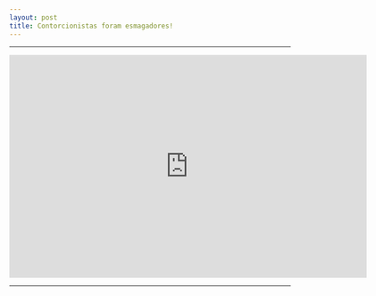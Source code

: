 ```yaml
---
layout: post
title: Contorcionistas foram esmagadores!
---
```


<hr>
<iframe src="https://docs.google.com/a/oocn.eu/presentation/d/15phAMKTN-vPgPTKHSKCHgLNss8LCby2USAL_YZXXMB0/embed?start=true&loop=true&delayms=5000" frameborder="0" width="640" height="400" allowfullscreen="true" mozallowfullscreen="true" webkitallowfullscreen="true"></iframe>
<hr>

